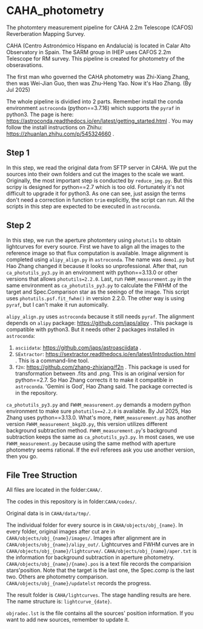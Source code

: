 # CAHA_photometry
The photomtery measurement pipeline for CAHA 2.2m Telescope (CAFOS) Reverberation Mapping Survey.

CAHA (Centro Astronómico Hispano en Andalucía) is located in Calar Alto Observatory in Spain. The SARM group in IHEP uses CAFOS 2.2m Telescope for RM survey. This pipeline is created for photometry of the obseravations.

The first man who governed the CAHA photometry was Zhi-Xiang Zhang, then was Wei-Jian Guo, then was Zhu-Heng Yao. Now it's Hao Zhang. (By Jul 2025)

The whole pipeline is dividied into 2 parts. Remember install the conda environment `astroconda` (python==3.7.16) which supports the `pyraf` in python3. The page is here: https://astroconda.readthedocs.io/en/latest/getting_started.html . You may follow the install instructions on Zhihu: https://zhuanlan.zhihu.com/p/545324660 .

## Step 1
In this step, we read the original data from SFTP server in CAHA. We put the sources into their own folders and cut the images to the scale we want. Originally, the most important step is conducted by `reduce_img.py`. But this scripy is designed for python==2.7 which is too old. Fortunately it's not difficult to upgrade it for python3. As one can see, just assign the terms don't need a correction in function `trim` explicitly, the script can run. All the scripts in this step are expected to be executed in `astroconda`.

## Step 2
In this step, we run the aperture photomtery using `photutils` to obtain lightcurves for every source. First we have to align all the images to the reference image so that flux computation is available. Image alignment is completed using `alipy_align.py` in `astroconda`. The name was `demo1.py` but Hao Zhang changed it because it looks so unprofessional. After that, run `ca_photutils_py3.py` in an environment with python==3.13.0 or other versions that allows `photutils=2.2.0`. Last, run `FWHM_measurement.py` in the same environment as `ca_photutils_py3.py` to calculate the FWHM of the target and Spec.Comparison star as the seeingo of the image. This script uses `photutils.psf.fit_fwhm()` in version 2.2.0. The other way is using `pyraf`, but I can't make it run automically.

`alipy_align.py` uses `astroconda` because it still needs `pyraf`. The alignment depends on `alipy` package: https://github.com/japs/alipy . This package is compatible with python3. But it needs other 2 packages installed in `astroconda`:
1. `asciidata`: https://github.com/japs/astroasciidata .
2. `SExtractor`: https://sextractor.readthedocs.io/en/latest/Introduction.html . This is a command-line tool.
3. `f2n`: https://github.com/zhang-zhixiang/f2n . This package is used for transformation between .fits and .png. This is an original version for python==2.7. So Hao Zhang corrects it to make it compatible in `astroconda`. 'Gemini is God', Hao Zhang said. The package corrected is in the repository.

`ca_photutils_py3.py` and `FWHM_measurement.py` demands a modern python environment to make sure `photutils==2.2.0` is available. By Jul 2025, Hao Zhang uses python==3.13.0. What's more, `FWHM_measurement.py` has another version `FWHM_measurement_bkg2D.py`, this version utilizes different background subtraction method. `FWHM_measurement.py`'s background subtraction keeps the same as `ca_photutils_py3.py`. In most cases, we use `FWHM_measurement.py` because using the same method with aperture photometry seems rational. If the evil referees ask you use another version, then you go.

## File Tree Struction
All files are located in the folder:`CAHA/`. 

The codes in this repository is in folder:`CAHA/codes/`. 

Original data is in `CAHA/data/tmp/`. 

The individual folder for every source is in `CAHA/objects/obj_{name}`. In every folder, original images after cut are in `CAHA/objects/obj_{name}/images/`. Images after alignment are in `CAHA/objects/obj_{name}/alipy_out/`. Lightcurves and FWHM curves are in  `CAHA/objects/obj_{name}/lightcurve/`. `CAHA/objects/obj_{name}/aper.txt` is the information for background subtraction in aperture photometry. `CAHA/objects/obj_{name}/{name}.pos` is a text file records the comparision stars'position. Note that the target is the last one, the Spec.comp is the last two. Others are photometry comparison. `CAHA/objects/obj_{name}/updatelst` records the progress.

The result folder is `CAHA/lightcurves`. The stage handling results are here. The name structure is: `lightcurve_{date}`.

`objradec.lst` is the file contains all the sources' position information. If you want to add new sources, remember to update it.
